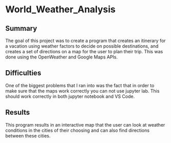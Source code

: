 # World_Weather_Analysis

## Summary
The goal of this project was to create a program that creates an itinerary for a vacation using weather factors to decide on possible destinations, and creates a set of directions on a map for the user to plan their trip. This was done using the OpenWeather and Google Maps APIs.

## Difficulties
One of the biggest problems that I ran into was the fact that in order to make sure that the maps work correctly you can not use jupyter lab. This should work correctly in both jupyter notebook and VS Code. 

## Results
This program results in an interactive map that the user can look at weather conditions in the cities of their choosing and can also find directions between these cities. 
